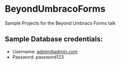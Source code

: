 # BeyondUmbracoForms
Sample Projects for the Beyond Umbraco Forms talk

## Sample Database credentials:
* Username: admin@admin.com
* Password: password123



